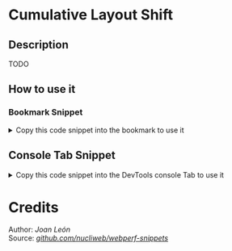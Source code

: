 # Cumulative Layout Shift

## Description

TODO

## How to use it

<!-- START-HOW_TO[] -->




### Bookmark Snippet



<details>

<summary>Copy this code snippet into the bookmark to use it</summary>


```javascript

javascript:(() => {try {
    let cumulativeLayoutShiftScore = 0;
    const observer = new PerformanceObserver((list) => {
        for (const entry of list.getEntries()) {
            if (!entry.hadRecentInput) {
                cumulativeLayoutShiftScore += entry.value;
            }
        }
    });
    observer.observe({ type: "layout-shift", buffered: true });
    document.addEventListener("visibilitychange", () => {
        if (document.visibilityState === "hidden") {
            observer.takeRecords();
            observer.disconnect();
            console.log(`CLS: ${cumulativeLayoutShiftScore}`);
        }
    });
}
catch (e) {
    console.log(`Browser doesn't support this API`);
}
})()
``` 




</details>



## Console Tab Snippet

<details>

<summary>Copy this code snippet into the DevTools console Tab to use it</summary>


```javascript

try {
    let cumulativeLayoutShiftScore = 0;
    const observer = new PerformanceObserver((list) => {
        for (const entry of list.getEntries()) {
            if (!entry.hadRecentInput) {
                cumulativeLayoutShiftScore += entry.value;
            }
        }
    });
    observer.observe({ type: "layout-shift", buffered: true });
    document.addEventListener("visibilitychange", () => {
        if (document.visibilityState === "hidden") {
            observer.takeRecords();
            observer.disconnect();
            console.log(`CLS: ${cumulativeLayoutShiftScore}`);
        }
    });
}
catch (e) {
    console.log(`Browser doesn't support this API`);
}

``` 




</details>




<!-- END-HOW_TO -->






















# Credits

Author: _Joan León_  
Source: _[github.com/nucliweb/webperf-snippets](https://github.com/nucliweb/webperf-snippets/blob/main/README.md#first-and-third-party-script-info)_  


